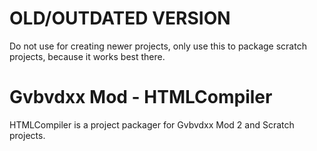 # OLD/OUTDATED VERSION
Do not use for creating newer projects, only use this to package scratch projects, because it works best there.
# Gvbvdxx Mod - HTMLCompiler
HTMLCompiler is a project packager for Gvbvdxx Mod 2 and Scratch projects.

